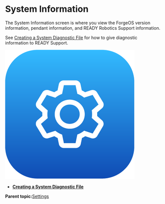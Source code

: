 # System Information

The System Information screen is where you view the ForgeOS version information, pendant information, and READY Robotics Support information.

See [Creating a System Diagnostic File](SystemInfo-CreatingSystemDiagnosticFile.md) for how to give diagnostic information to READY Support.

![](../Images/Settings/Settings-Icon.png)

-   **[Creating a System Diagnostic File](../Settings/SystemInfo-CreatingSystemDiagnosticFile.md)**  


**Parent topic:**[Settings](../Settings/SettingsOverview.md)

